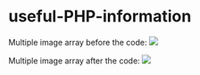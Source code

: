 # useful-PHP-information

Multiple image array before the code:
<img src="https://disk.yandex.com.tr/i/PcTjmglbmKvqWQ">

Multiple image array after the code:
<img src="https://disk.yandex.com.tr/i/0ExV8mQyX0pLxA">

